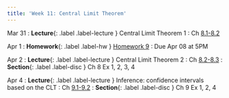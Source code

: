 ```yaml
---
title: 'Week 11: Central Limit Theorem'
---
```


Mar 31
: **Lecture**{: .label .label-lecture } Central Limit Theorem 1
    : Ch [8.1-8.2](http://stat88.org/textbook/content/Chapter_08/01_Distribution_of_a_Sample_Sum.html)

Apr 1
: **Homework**{: .label .label-hw } [Homework 9](http://prob140.datahub.berkeley.edu/hub/user-redirect/git-pull?repo=https://github.com/stat88/content-sp25&branch=main&subPath=hw/Homework_09.ipynb)
    : Due Apr 08 at 5PM

Apr 2
: **Lecture**{: .label .label-lecture } Central Limit Theorem 2
    : Ch [8.2-8.3](http://stat88.org/textbook/content/Chapter_08/02_Standard_Normal_Curve.html)
: **Section**{: .label .label-disc } Ch 8 Ex 1, 2, 3, 4

Apr 4
: **Lecture**{: .label .label-lecture } Inference: confidence intervals based on the CLT
    : Ch [9.1-9.2](http://stat88.org/textbook/content/Chapter_09/01_Confidence_Intervals_Method.html)
: **Section**{: .label .label-disc } Ch 9 Ex 1, 2, 4